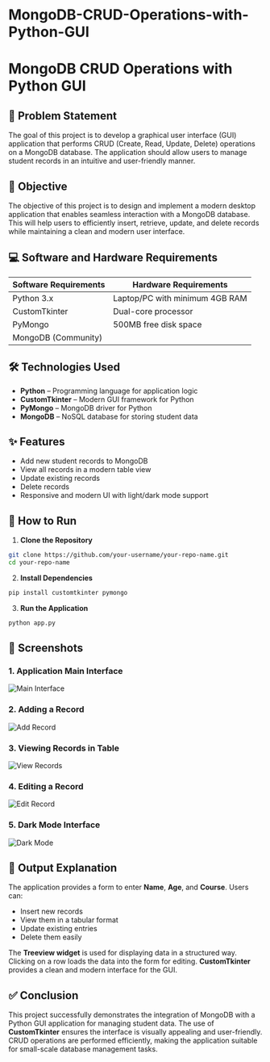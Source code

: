 # MongoDB-CRUD-Operations-with-Python-GUI

# MongoDB CRUD Operations with Python GUI

## 📌 Problem Statement

The goal of this project is to develop a graphical user interface (GUI) application that performs CRUD (Create, Read, Update, Delete) operations on a MongoDB database. The application should allow users to manage student records in an intuitive and user-friendly manner.

## 🎯 Objective

The objective of this project is to design and implement a modern desktop application that enables seamless interaction with a MongoDB database. This will help users to efficiently insert, retrieve, update, and delete records while maintaining a clean and modern user interface.

## 💻 Software and Hardware Requirements

| **Software Requirements** | **Hardware Requirements**      |
| ------------------------- | ------------------------------ |
| Python 3.x                | Laptop/PC with minimum 4GB RAM |
| CustomTkinter             | Dual-core processor            |
| PyMongo                   | 500MB free disk space          |
| MongoDB (Community)       |                                |


## 🛠 Technologies Used

* **Python** – Programming language for application logic
* **CustomTkinter** – Modern GUI framework for Python
* **PyMongo** – MongoDB driver for Python
* **MongoDB** – NoSQL database for storing student data

## ✨ Features

* Add new student records to MongoDB
* View all records in a modern table view
* Update existing records
* Delete records
* Responsive and modern UI with light/dark mode support

## 🚀 How to Run

1. **Clone the Repository**

```bash
git clone https://github.com/your-username/your-repo-name.git
cd your-repo-name
```

2. **Install Dependencies**

```bash
pip install customtkinter pymongo
```

3. **Run the Application**

```bash
python app.py
```

## 📸 Screenshots

### 1. Application Main Interface

![Main Interface](image_link_here)

### 2. Adding a Record

![Add Record](image_link_here)

### 3. Viewing Records in Table

![View Records](image_link_here)

### 4. Editing a Record

![Edit Record](image_link_here)

### 5. Dark Mode Interface

![Dark Mode](image_link_here)

## 📜 Output Explanation

The application provides a form to enter **Name**, **Age**, and **Course**.
Users can:

* Insert new records
* View them in a tabular format
* Update existing entries
* Delete them easily

The **Treeview widget** is used for displaying data in a structured way. Clicking on a row loads the data into the form for editing. **CustomTkinter** provides a clean and modern interface for the GUI.

## ✅ Conclusion

This project successfully demonstrates the integration of MongoDB with a Python GUI application for managing student data. The use of **CustomTkinter** ensures the interface is visually appealing and user-friendly. CRUD operations are performed efficiently, making the application suitable for small-scale database management tasks.
